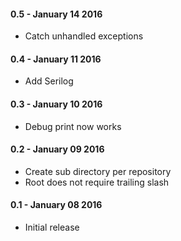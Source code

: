 #### 0.5 - January 14 2016
* Catch unhandled exceptions

#### 0.4 - January 11 2016
* Add Serilog

#### 0.3 - January 10 2016
* Debug print now works

#### 0.2 - January 09 2016
* Create sub directory per repository
* Root does not require trailing slash

#### 0.1 - January 08 2016
* Initial release

